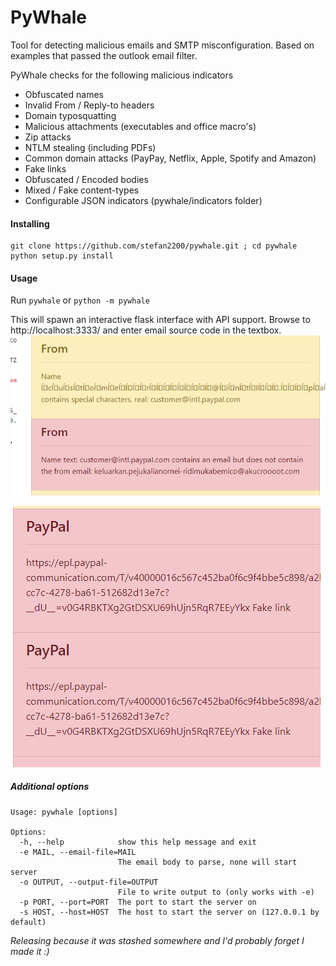 # PyWhale
Tool for detecting malicious emails and SMTP misconfiguration. Based on examples that passed the outlook email filter.


PyWhale checks for the following malicious indicators
- Obfuscated names
- Invalid From / Reply-to headers
- Domain typosquatting
- Malicious attachments (executables and office macro's)
- Zip attacks
- NTLM stealing (including PDFs)
- Common domain attacks (PayPay, Netflix, Apple, Spotify and Amazon)
- Fake links
- Obfuscated / Encoded bodies
- Mixed / Fake content-types
- Configurable JSON indicators (pywhale/indicators folder)

#### Installing
```shell script
git clone https://github.com/stefan2200/pywhale.git ; cd pywhale
python setup.py install
```

#### Usage
Run `pywhale` or `python -m pywhale`

This will spawn an interactive flask interface with API support. 
Browse to http://localhost:3333/ and enter email source code in the textbox.
![alt text](readme/indicators.PNG)

![alt text](readme/fakelinks.PNG)


##### Additional options
```
Usage: pywhale [options]

Options:
  -h, --help            show this help message and exit
  -e MAIL, --email-file=MAIL
                        The email body to parse, none will start server
  -o OUTPUT, --output-file=OUTPUT
                        File to write output to (only works with -e)
  -p PORT, --port=PORT  The port to start the server on
  -s HOST, --host=HOST  The host to start the server on (127.0.0.1 by default)

```

_Releasing because it was stashed somewhere and I'd probably forget I made it :)_